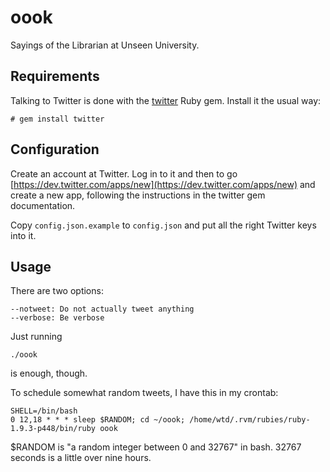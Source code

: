 oook
====

Sayings of the Librarian at Unseen University.

## Requirements

Talking to Twitter is done with the [twitter](http://sferik.github.io/twitter/) Ruby gem.  Install it the usual way:

    # gem install twitter

## Configuration

Create an account at Twitter.  Log in to it and then to go [https://dev.twitter.com/apps/new](https://dev.twitter.com/apps/new) and create a new app, following the instructions in the twitter gem documentation.

Copy `config.json.example` to `config.json` and put all the right Twitter keys into it.

## Usage

There are two options:

    --notweet: Do not actually tweet anything
	--verbose: Be verbose

Just running

    ./oook

is enough, though.

To schedule somewhat random tweets, I have this in my crontab:

    SHELL=/bin/bash
    0 12,18 * * * sleep $RANDOM; cd ~/oook; /home/wtd/.rvm/rubies/ruby-1.9.3-p448/bin/ruby oook

$RANDOM is "a random integer between 0 and 32767" in bash.  32767 seconds is a little over nine hours.




